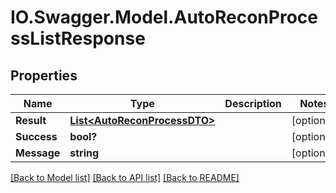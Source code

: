 # IO.Swagger.Model.AutoReconProcessListResponse
## Properties

Name | Type | Description | Notes
------------ | ------------- | ------------- | -------------
**Result** | [**List&lt;AutoReconProcessDTO&gt;**](AutoReconProcessDTO.md) |  | [optional] 
**Success** | **bool?** |  | [optional] 
**Message** | **string** |  | [optional] 

[[Back to Model list]](../README.md#documentation-for-models) [[Back to API list]](../README.md#documentation-for-api-endpoints) [[Back to README]](../README.md)

